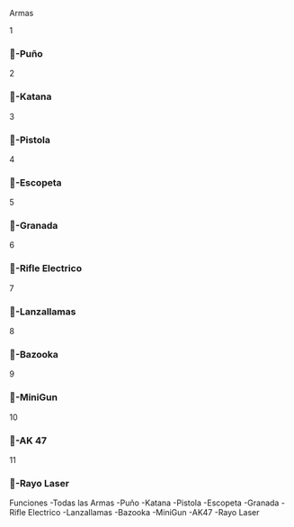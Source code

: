 Armas

1
### 🎃-Puño



2
### 🎃-Katana


3
### 🎃-Pistola


4
### 🎃-Escopeta


5
### 🎃-Granada



6
### 🎃-Rifle Electrico



7
### 🎃-Lanzallamas



8
### 🎃-Bazooka



9
### 🎃-MiniGun



10
### 🎃-AK 47



11
### 🎃-Rayo Laser

Funciones
-Todas las Armas
-Puño
-Katana
-Pistola
-Escopeta
-Granada
-Rifle Electrico
-Lanzallamas
-Bazooka
-MiniGun
-AK47
-Rayo Laser
